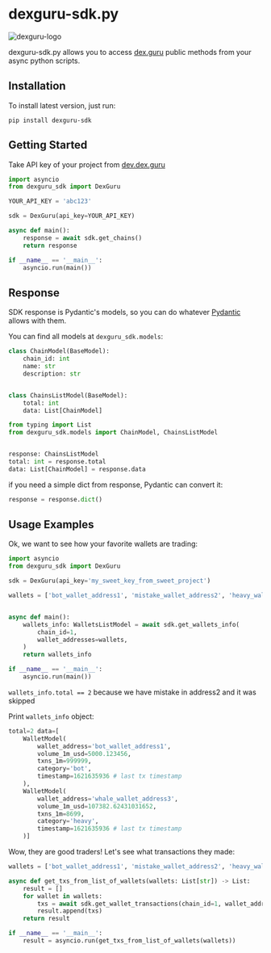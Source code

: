 # dexguru-sdk.py

![dexguru-logo](https://gblobscdn.gitbook.com/assets%2F-MO2nrmwh_DoxKc1v80n%2F-MTnknohxY_QQWqZ5rp-%2F-MTnm7ZgN7sBW_vNX_z1%2Fhorizontal-logo-white-background.png?alt=media&token=f6e37f23-afd5-4a13-bb6a-162e1d95d18d)

dexguru-sdk.py allows you to access <a href=dex.guru>dex.guru</a> public methods
from your async python scripts.

## Installation

To install latest version, just run:

`pip install dexguru-sdk`


## Getting Started
Take API key of your project from <a href=dev.dex.guru>dev.dex.guru</a>


```python
import asyncio
from dexguru_sdk import DexGuru

YOUR_API_KEY = 'abc123'

sdk = DexGuru(api_key=YOUR_API_KEY)

async def main():
    response = await sdk.get_chains()
    return response

if __name__ == '__main__':
    asyncio.run(main())
```

## Response

SDK response is Pydantic's models, so you can do whatever <a href=https://pydantic-docs.helpmanual.io/>Pydantic</a> allows with them.

You can find all models at `dexguru_sdk.models`:
```python
class ChainModel(BaseModel):
    chain_id: int
    name: str
    description: str


class ChainsListModel(BaseModel):
    total: int
    data: List[ChainModel]
```

```python
from typing import List
from dexguru_sdk.models import ChainModel, ChainsListModel


response: ChainsListModel
total: int = response.total
data: List[ChainModel] = response.data
```

if you need a simple dict from response, Pydantic can convert it:

```python
response = response.dict()
```

## Usage Examples

Ok, we want to see how your favorite wallets are trading:

```python
import asyncio
from dexguru_sdk import DexGuru

sdk = DexGuru(api_key='my_sweet_key_from_sweet_project')

wallets = ['bot_wallet_address1', 'mistake_wallet_address2', 'heavy_wallet_address3']


async def main():
    wallets_info: WalletsListModel = await sdk.get_wallets_info(
        chain_id=1,
        wallet_addresses=wallets,
    )
    return wallets_info

if __name__ == '__main__':
    asyncio.run(main())
```

`wallets_info.total == 2` because we have mistake in address2 and it was skipped

Print `wallets_info` object:
```python
total=2 data=[
    WalletModel(
        wallet_address='bot_wallet_address1',
        volume_1m_usd=5000.123456,
        txns_1m=999999,
        category='bot',
        timestamp=1621635936 # last tx timestamp
    ),
    WalletModel(
        wallet_address='whale_wallet_address3',
        volume_1m_usd=107382.62431031652,
        txns_1m=8699,
        category='heavy',
        timestamp=1621635936 # last tx timestamp
    )]
```
Wow, they are good traders! Let's see what transactions they made:

```python
wallets = ['bot_wallet_address1', 'mistake_wallet_address2', 'heavy_wallet_address3']

async def get_txs_from_list_of_wallets(wallets: List[str]) -> List:
    result = []
    for wallet in wallets:
        txs = await sdk.get_wallet_transactions(chain_id=1, wallet_address=wallet)
        result.append(txs)
    return result

if __name__ == '__main__':
    result = asyncio.run(get_txs_from_list_of_wallets(wallets))
```